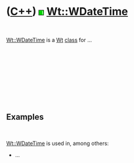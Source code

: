 



 

 

 

 

 

([C++](Cpp.htm)) ![Wt](PicWt.png) [Wt::WDateTime](CppWDateTime.htm)
===================================================================

 

[Wt::WDateTime](CppWDateTime.htm) is a [Wt](CppWt.htm)
[class](CppClass.htm) for ...

 

 

 

 

 

Examples
--------

 

[Wt::WDateTime](CppWDateTime.htm) is used in, among others:

-   ...

 

 

 

 

 





 



